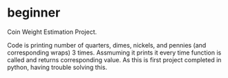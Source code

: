# beginner
Coin Weight Estimation Project.

Code is printing number of quarters, dimes, nickels, and pennies (and corresponding wraps) 3 times. Assmuming it prints it every time function is called and returns corresponding value. As this is first project completed in python, having trouble solving this. 
